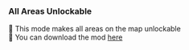 ### All Areas Unlockable
📌 This mode makes all areas on the map unlockable
<br />
📌 You can download the mod [here](https://github.com/umuterozan/Cities-Skylines-All-Areas-Unlockable-Mod/releases/tag/mod-release)
